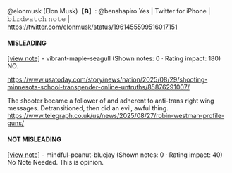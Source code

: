 @elonmusk (Elon Musk)【𝗕】: @benshapiro Yes | Twitter for iPhone | 𝚋𝚒𝚛𝚍𝚠𝚊𝚝𝚌𝚑 𝚗𝚘𝚝𝚎 | https://twitter.com/elonmusk/status/1961455599516017151

#### MISLEADING

[[view note]](https://x.com/i/birdwatch/n/1961457525531779392) - vibrant-maple-seagull (Shown notes: 0 · Rating impact: 180)\
NO. 

https://www.usatoday.com/story/news/nation/2025/08/29/shooting-minnesota-school-transgender-online-untruths/85876291007/

The shooter became a follower of and adherent to anti-trans right wing messages.   Detransitioned, then did an evil, awful thing. https://www.telegraph.co.uk/us/news/2025/08/27/robin-westman-profile-guns/

#### NOT MISLEADING

[[view note]](https://x.com/i/birdwatch/n/1961465346696572969) - mindful-peanut-bluejay (Shown notes: 0 · Rating impact: 40)\
No Note Needed. This is opinion. 
